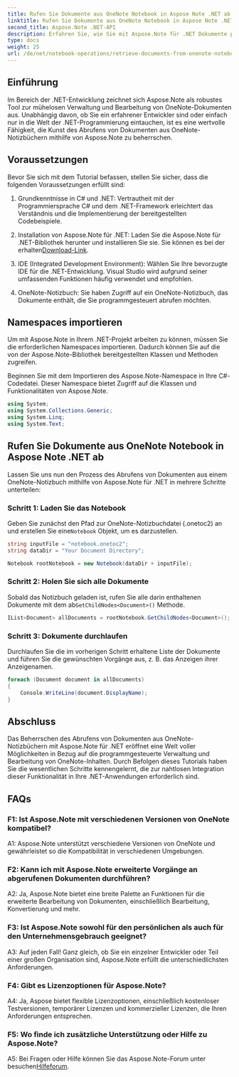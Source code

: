 ```yaml
---
title: Rufen Sie Dokumente aus OneNote Notebook in Aspose Note .NET ab
linktitle: Rufen Sie Dokumente aus OneNote Notebook in Aspose Note .NET ab
second_title: Aspose.Note .NET-API
description: Erfahren Sie, wie Sie mit Aspose.Note für .NET Dokumente programmgesteuert aus OneNote-Notizbüchern abrufen und so eine nahtlose Integration und Bearbeitung ermöglichen.
type: docs
weight: 25
url: /de/net/notebook-operations/retrieve-documents-from-onenote-notebook/
---
```

## Einführung

Im Bereich der .NET-Entwicklung zeichnet sich Aspose.Note als robustes Tool zur mühelosen Verwaltung und Bearbeitung von OneNote-Dokumenten aus. Unabhängig davon, ob Sie ein erfahrener Entwickler sind oder einfach nur in die Welt der .NET-Programmierung eintauchen, ist es eine wertvolle Fähigkeit, die Kunst des Abrufens von Dokumenten aus OneNote-Notizbüchern mithilfe von Aspose.Note zu beherrschen.

## Voraussetzungen

Bevor Sie sich mit dem Tutorial befassen, stellen Sie sicher, dass die folgenden Voraussetzungen erfüllt sind:

1. Grundkenntnisse in C# und .NET: Vertrautheit mit der Programmiersprache C# und dem .NET-Framework erleichtert das Verständnis und die Implementierung der bereitgestellten Codebeispiele.

2.  Installation von Aspose.Note für .NET: Laden Sie die Aspose.Note für .NET-Bibliothek herunter und installieren Sie sie. Sie können es bei der erhalten[Download-Link](https://releases.aspose.com/note/net/).

3. IDE (Integrated Development Environment): Wählen Sie Ihre bevorzugte IDE für die .NET-Entwicklung. Visual Studio wird aufgrund seiner umfassenden Funktionen häufig verwendet und empfohlen.

4. OneNote-Notizbuch: Sie haben Zugriff auf ein OneNote-Notizbuch, das Dokumente enthält, die Sie programmgesteuert abrufen möchten.

## Namespaces importieren

Um mit Aspose.Note in Ihrem .NET-Projekt arbeiten zu können, müssen Sie die erforderlichen Namespaces importieren. Dadurch können Sie auf die von der Aspose.Note-Bibliothek bereitgestellten Klassen und Methoden zugreifen.

Beginnen Sie mit dem Importieren des Aspose.Note-Namespace in Ihre C#-Codedatei. Dieser Namespace bietet Zugriff auf die Klassen und Funktionalitäten von Aspose.Note.

```csharp
using System;
using System.Collections.Generic;
using System.Linq;
using System.Text;
```

## Rufen Sie Dokumente aus OneNote Notebook in Aspose Note .NET ab

Lassen Sie uns nun den Prozess des Abrufens von Dokumenten aus einem OneNote-Notizbuch mithilfe von Aspose.Note für .NET in mehrere Schritte unterteilen:

### Schritt 1: Laden Sie das Notebook

 Geben Sie zunächst den Pfad zur OneNote-Notizbuchdatei (.onetoc2) an und erstellen Sie eine`Notebook` Objekt, um es darzustellen.

```csharp
string inputFile = "notebook.onetoc2";
string dataDir = "Your Document Directory";

Notebook rootNotebook = new Notebook(dataDir + inputFile);
```

### Schritt 2: Holen Sie sich alle Dokumente

 Sobald das Notizbuch geladen ist, rufen Sie alle darin enthaltenen Dokumente mit dem ab`GetChildNodes<Document>()` Methode.

```csharp
IList<Document> allDocuments = rootNotebook.GetChildNodes<Document>();
```

### Schritt 3: Dokumente durchlaufen

Durchlaufen Sie die im vorherigen Schritt erhaltene Liste der Dokumente und führen Sie die gewünschten Vorgänge aus, z. B. das Anzeigen ihrer Anzeigenamen.

```csharp
foreach (Document document in allDocuments) 
{
    Console.WriteLine(document.DisplayName);
}
```

## Abschluss

Das Beherrschen des Abrufens von Dokumenten aus OneNote-Notizbüchern mit Aspose.Note für .NET eröffnet eine Welt voller Möglichkeiten in Bezug auf die programmgesteuerte Verwaltung und Bearbeitung von OneNote-Inhalten. Durch Befolgen dieses Tutorials haben Sie die wesentlichen Schritte kennengelernt, die zur nahtlosen Integration dieser Funktionalität in Ihre .NET-Anwendungen erforderlich sind.

## FAQs

### F1: Ist Aspose.Note mit verschiedenen Versionen von OneNote kompatibel?

A1: Aspose.Note unterstützt verschiedene Versionen von OneNote und gewährleistet so die Kompatibilität in verschiedenen Umgebungen.

### F2: Kann ich mit Aspose.Note erweiterte Vorgänge an abgerufenen Dokumenten durchführen?

A2: Ja, Aspose.Note bietet eine breite Palette an Funktionen für die erweiterte Bearbeitung von Dokumenten, einschließlich Bearbeitung, Konvertierung und mehr.

### F3: Ist Aspose.Note sowohl für den persönlichen als auch für den Unternehmensgebrauch geeignet?

A3: Auf jeden Fall! Ganz gleich, ob Sie ein einzelner Entwickler oder Teil einer großen Organisation sind, Aspose.Note erfüllt die unterschiedlichsten Anforderungen.

### F4: Gibt es Lizenzoptionen für Aspose.Note?

A4: Ja, Aspose bietet flexible Lizenzoptionen, einschließlich kostenloser Testversionen, temporärer Lizenzen und kommerzieller Lizenzen, die Ihren Anforderungen entsprechen.

### F5: Wo finde ich zusätzliche Unterstützung oder Hilfe zu Aspose.Note?

 A5: Bei Fragen oder Hilfe können Sie das Aspose.Note-Forum unter besuchen[Hilfeforum](https://forum.aspose.com/c/note/28).